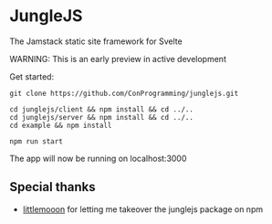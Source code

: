 # JungleJS
The Jamstack static site framework for Svelte

WARNING: This is an early preview in active development

Get started:
```
git clone https://github.com/ConProgramming/junglejs.git

cd junglejs/client && npm install && cd ../..
cd junglejs/server && npm install && cd ../..
cd example && npm install

npm run start
```

The app will now be running on localhost:3000

## Special thanks
 - [littlemooon](https://www.npmjs.com/~littlemooon) for letting me takeover the junglejs package on npm
